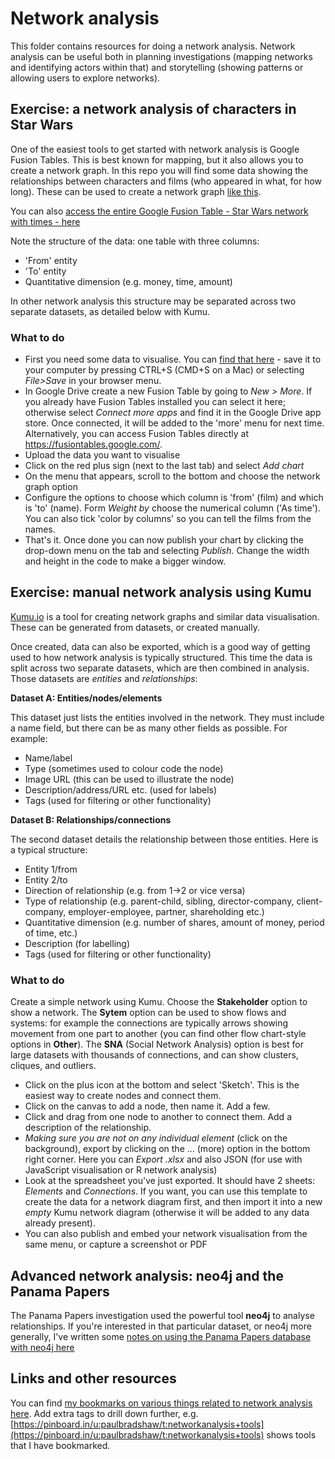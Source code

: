 # Network analysis

This folder contains resources for doing a network analysis. Network analysis can be useful both in planning investigations (mapping networks and identifying actors within that) and storytelling (showing patterns or allowing users to explore networks).

## Exercise: a network analysis of characters in Star Wars

One of the easiest tools to get started with network analysis is Google Fusion Tables. This is best known for mapping, but it also allows you to create a network graph. In this repo you will find some data showing the relationships between characters and films (who appeared in what, for how long). These can be used to create a network graph [like this](https://fusiontables.googleusercontent.com/embedviz?containerId=googft-gviz-canvas&viz=GVIZ&t=GRAPH&gc=true&gd=true&sdb=1&rmax=100000&q=select+col0,+col1,+col2+from+1zYTCsra3gSDmmqKgLPqsT0KQlkGD2OSY71TOU9bQ&qrs=+where+col0+%3E%3D+&qre=+and+col0+%3C%3D+&qe&uiversion=2&state=%7B%22ps%22:%221_0_2p_0_5_2_-p_6_i_-1f_4_-e_m_a_-1i_-1q_3_16_1d_1_15_-8_d_-13_-h_2_1u_z_b_-p_-12_e_-2b_2a_f_c_3_8_1j_b_c_2n_18_k_11_l_9_-h_-6_h_-g_-1v_g_19_-t_p_3d_j_q_-2e_-1w_j_-1q_-2l_r_3_-1y_l_-2s_2u_t_-31_24_m_3a_-p_v_-23_-2b_u_25_1u_10_-1b_1g_z_-2a_-1e_11_-29_31_i_2c_-p_s_26_1f_14_3j_-e_x_3m_-1_15_14_-25_17_-34_2k_18_14_29_16_-6_1w_19_3e_v_1b_a_1j_1e_1t_1z_1d_-32_1p_1f_2m_1s_1c_j_t_1h_-2e_-2e_1g_d_1w_1i_w_-2g_1k_-2m_-1i_1n_3x_5_1m_m_-2m_1p_1f_-27_1q_24_26_1s_2g_23_1r_-18_-18_1l_9_n_1j_-22_10_1w_3u_-o_1v_-3k_2k_1u_-1u_18_22_16_-2u_20_-2y_-1v_21_-2u_-2b_23_45_-6_25_2p_2a_28_-1e_1_27_-3v_2c_26_47_-i_29_-19_8_24_1i_-2n_12_34_25_2a_1f_31_2b_-3z_1z_n_-45_-1w_o_-57_21_1t_4h_2h_w_-5s_27_y_-5m_18_13_-5r_1p_1a_65_-h_1o_66_7_7_46_-1z_1y_-r_3a_1x_-4z_-1n_1z_59_1p_2c_-3w_k_%22,%22cx%22:20.18904830628475,%22cy%22:-0.21896961370335616,%22sw%22:985.6943560771015,%22sh%22:330.25841827325564,%22z%22:1.2466226231977893%7D&gco_forceIFrame=true&gco_hasLabelsColumn=true&width=1000&height=600).

You can also [access the entire Google Fusion Table - Star Wars network with times - here](https://www.google.com/fusiontables/DataSource?docid=1zYTCsra3gSDmmqKgLPqsT0KQlkGD2OSY71TOU9bQ)

Note the structure of the data: one table with three columns:

* 'From' entity
* 'To' entity
* Quantitative dimension (e.g. money, time, amount)

In other network analysis this structure may be separated across two separate datasets, as detailed below with Kumu.

### What to do

* First you need some data to visualise. You can [find that here](https://raw.githubusercontent.com/paulbradshaw/MED7369-Specialist-Investigative-Journalism/master/networkanalysis/StarWarsNetworkWithTimes.csv) - save it to your computer by pressing CTRL+S (CMD+S on a Mac) or selecting *File>Save* in your browser menu.
* In Google Drive create a new Fusion Table by going to *New > More*. If you already have Fusion Tables installed you can select it here; otherwise select *Connect more apps* and find it in the Google Drive app store. Once connected, it will be added to the 'more' menu for next time. Alternatively, you can access Fusion Tables directly at https://fusiontables.google.com/.
* Upload the data you want to visualise
* Click on the red plus sign (next to the last tab) and select *Add chart*
* On the menu that appears, scroll to the bottom and choose the network graph option
* Configure the options to choose which column is 'from' (film) and which is 'to' (name). Form *Weight by* choose the numerical column ('As time'). You can also tick 'color by columns' so you can tell the films from the names.
* That's it. Once done you can now publish your chart by clicking the drop-down menu on the tab and selecting *Publish*. Change the width and height in the code to make a bigger window.



## Exercise: manual network analysis using Kumu

[Kumu.io](https://kumu.io/) is a tool for creating network graphs and similar data visualisation. These can be generated from datasets, or created manually. 

Once created, data can also be exported, which is a good way of getting used to how network analysis is typically structured. This time the data is split across two separate datasets, which are then combined in analysis. Those datasets are *entities* and *relationships*:

**Dataset A: Entities/nodes/elements**

This dataset just lists the entities involved in the network. They must include a name field, but there can be as many other fields as possible. For example:

* Name/label
* Type (sometimes used to colour code the node)
* Image URL (this can be used to illustrate the node)
* Description/address/URL etc. (used for labels)
* Tags (used for filtering or other functionality)

**Dataset B: Relationships/connections**

The second dataset details the relationship between those entities. Here is a typical structure:

* Entity 1/from
* Entity 2/to
* Direction of relationship (e.g. from 1->2 or vice versa)
* Type of relationship (e.g. parent-child, sibling, director-company, client-company, employer-employee, partner, shareholding etc.)
* Quantitative dimension (e.g. number of shares, amount of money, period of time, etc.)
* Description (for labelling)
* Tags (used for filtering or other functionality)

### What to do

Create a simple network using Kumu. Choose the **Stakeholder** option to show a network. The **Sytem** option can be used to show flows and systems: for example the connections are typically arrows showing movement from one part to another (you can find other flow chart-style options in **Other**). The **SNA** (Social Network Analysis) option is best for large datasets with thousands of connections, and can show clusters, cliques, and outliers. 

* Click on the plus icon at the bottom and select 'Sketch'. This is the easiest way to create nodes and connect them.
* Click on the canvas to add a node, then name it. Add a few.
* Click and drag from one node to another to connect them. Add a description of the relationship.
* *Making sure you are not on any individual element* (click on the background), export by clicking on the ... (more) option in the bottom right corner. Here you can *Export .xlsx* and also JSON (for use with JavaScript visualisation or R network analysis)
* Look at the spreadsheet you've just exported. It should have 2 sheets: *Elements* and *Connections*. If you want, you can use this template to create the data for a network diagram first, and then import it into a new *empty* Kumu network diagram (otherwise it will be added to any data already present).
* You can also publish and embed your network visualisation from the same menu, or capture a screenshot or PDF

## Advanced network analysis: neo4j and the Panama Papers

The Panama Papers investigation used the powerful tool **neo4j** to analyse relationships. If you're interested in that particular dataset, or neo4j more generally, I've written some [notes on using the Panama Papers database with neo4j here](https://github.com/paulbradshaw/MED7369-Specialist-Investigative-Journalism/blob/master/networkanalysis/neo4j.md)

## Links and other resources

You can find [my bookmarks on various things related to network analysis here](https://pinboard.in/u:paulbradshaw/t:networkanalysis). Add extra tags to drill down further, e.g. [https://pinboard.in/u:paulbradshaw/t:networkanalysis+tools](https://pinboard.in/u:paulbradshaw/t:networkanalysis+tools) shows tools that I have bookmarked.
